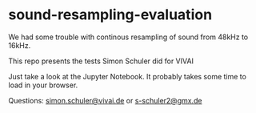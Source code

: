 # sound-resampling-evaluation
We had some trouble with continous resampling of sound from 48kHz to 16kHz. 

This repo presents the tests Simon Schuler did for VIVAI

Just take a look at the Jupyter Notebook. It probably takes some time to load in your browser. 

Questions: simon.schuler@vivai.de or s-schuler2@gmx.de
